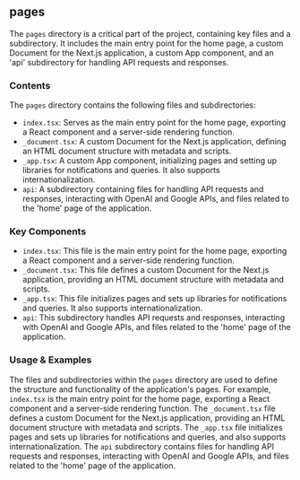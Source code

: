 
## pages
The `pages` directory is a critical part of the project, containing key files and a subdirectory. It includes the main entry point for the home page, a custom Document for the Next.js application, a custom App component, and an 'api' subdirectory for handling API requests and responses.

### Contents
The `pages` directory contains the following files and subdirectories:

- `index.tsx`: Serves as the main entry point for the home page, exporting a React component and a server-side rendering function.
- `_document.tsx`: A custom Document for the Next.js application, defining an HTML document structure with metadata and scripts.
- `_app.tsx`: A custom App component, initializing pages and setting up libraries for notifications and queries. It also supports internationalization.
- `api`: A subdirectory containing files for handling API requests and responses, interacting with OpenAI and Google APIs, and files related to the 'home' page of the application.

### Key Components
- `index.tsx`: This file is the main entry point for the home page, exporting a React component and a server-side rendering function.
- `_document.tsx`: This file defines a custom Document for the Next.js application, providing an HTML document structure with metadata and scripts.
- `_app.tsx`: This file initializes pages and sets up libraries for notifications and queries. It also supports internationalization.
- `api`: This subdirectory handles API requests and responses, interacting with OpenAI and Google APIs, and files related to the 'home' page of the application.

### Usage & Examples
The files and subdirectories within the `pages` directory are used to define the structure and functionality of the application's pages. For example, `index.tsx` is the main entry point for the home page, exporting a React component and a server-side rendering function. The `_document.tsx` file defines a custom Document for the Next.js application, providing an HTML document structure with metadata and scripts. The `_app.tsx` file initializes pages and sets up libraries for notifications and queries, and also supports internationalization. The `api` subdirectory contains files for handling API requests and responses, interacting with OpenAI and Google APIs, and files related to the 'home' page of the application.
